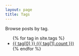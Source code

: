 ```yaml
---
layout: page
title: Tags
---
```


Browse posts by tag.

<ul>
    {% for tag in site.tags %}
        <li><a href="{{ '/tags/' | append: tag[0] | relative_url }}">{{ tag[0] }} ({{ tag[1].count }})</a></li>
    {% endfor %}
</ul>

